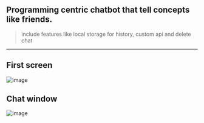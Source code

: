 ## Programming centric chatbot that tell concepts like friends.
> include features like local storage for history, custom api and delete chat

---

## First screen
![image](https://github.com/user-attachments/assets/b8c696e5-ad78-417e-8f4a-03e1d4fb6e37)


## Chat window
![image](https://github.com/user-attachments/assets/8693c0eb-f22a-41fc-8acf-7943d8c7add7)

